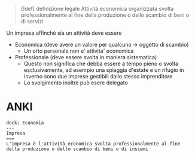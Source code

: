 > [!def] definizione legale
> Attività economica organizzata svolta professionalmente al fine della produzione o dello scambio di beni o di servizi 

Un impresa affinchè sia un attività deve essere
- Economica (deve avere un valore per qualcuno -> oggetto di scambio)
   - Un orto personale non e' attivita' economica
- Professionale (deve essere svolta in maniera sistematica)
	- Questo non significa che debba essere a tempo pieno o svolta esclusivamente, ad esempio una spiaggia d'estate e un rifugio in inverno sono due imprese gestibili dallo stesso imprenditore
	- Lo svolgimento inoltre può esere delegato

# ANKI

```anki
deck: Economia
---
Impresa
===
L'impresa è l'attività economica svolta professionalmente al fine della produzione o dello scambio di beni o di insiemi
```

